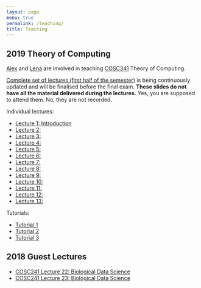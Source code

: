 ```yaml
---
layout: page
menu: true
permalink: /teaching/
title: Teaching
---
```



## 2019 Theory of Computing

[Alex](/alex/) and [Lena](/people/) are involved in teaching [COSC341](http://www.cs.otago.ac.nz/cosc341/) Theory of Computing.

[Complete set of lectures (first half of the semester)](COSC341) is being continuously updated and will be finalised before the final exam.
**These slides do not have all the material delivered during the lectures.**
Yes, you are supposed to attend them.
No, they are not recorded.

Individual lectures:
- [Lecture 1: Introduction](COSC341#/L1)
- [Lecture 2:](COSC341#/L2)
- [Lecture 3:](COSC341#/L3)
- [Lecture 4:](COSC341#/L4)
- [Lecture 5:](COSC341#/L5)
- [Lecture 6:](COSC341#/L6)
- [Lecture 7:](COSC341#/L7)
- [Lecture 8:](COSC341#/L8)
- [Lecture 9:](COSC341#/L9)
- [Lecture 10:](COSC341#/L10)
- [Lecture 11:](COSC341#/L11)
- [Lecture 12:](COSC341#/L12)
- [Lecture 13:](COSC341#/L13)

Tutorials:
- [Tutorial 1](/teaching/COSC341_tutorials/T01.pdf)
- [Tutorial 2](/teaching/COSC341_tutorials/T02.pdf)
- [Tutorial 3](/teaching/COSC341_tutorials/T03.pdf)


## 2018 Guest Lectures

- [COSC241 Lecture 22: Biological Data Science](COSC241_L22)
- [COSC241 Lecture 23: Biological Data Science](COSC241_L22#/scalability)
